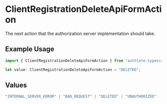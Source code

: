 # ClientRegistrationDeleteApiFormAction

The next action that the authorization server implementation should take.


## Example Usage

```typescript
import { ClientRegistrationDeleteApiFormAction } from "authlete-typescript-sdk/models/operations";

let value: ClientRegistrationDeleteApiFormAction = "DELETED";
```

## Values

```typescript
"INTERNAL_SERVER_ERROR" | "BAD_REQUEST" | "DELETED" | "UNAUTHORIZED"
```